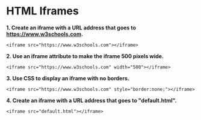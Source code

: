 # **HTML Iframes**

**1. Create an iframe with a URL address that goes to https://www.w3schools.com.**

```
<iframe src="https://www.w3schools.com"></iframe>
```

**2. Use an iframe attribute to make the iframe 500 pixels wide.**

```
<iframe src="https://www.w3schools.com" width="500"></iframe>
```

**3. Use CSS to display an iframe with no borders.**

```
<iframe src="https://www.w3schools.com" style="border:none;"></iframe>
```

**4. Create an iframe with a URL address that goes to "default.html".**

```
<iframe src="default.html"></iframe>
```